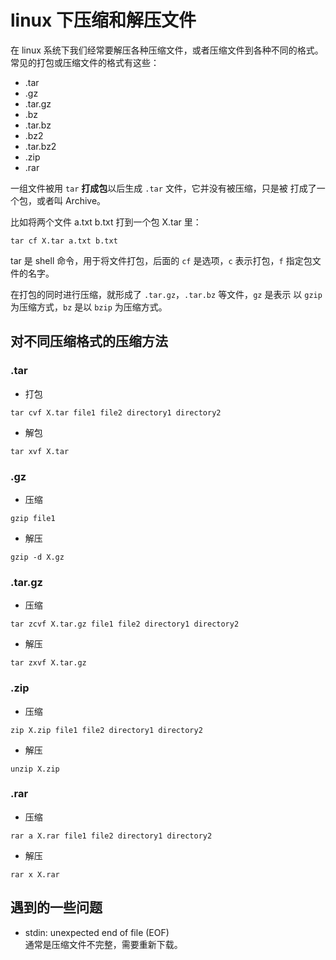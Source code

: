 # linux 下压缩和解压文件
在 linux 系统下我们经常要解压各种压缩文件，或者压缩文件到各种不同的格式。
常见的打包或压缩文件的格式有这些：
- .tar
- .gz
- .tar.gz
- .bz
- .tar.bz
- .bz2
- .tar.bz2
- .zip
- .rar

一组文件被用 `tar` **打成包**以后生成 `.tar` 文件，它并没有被压缩，只是被
打成了一个包，或者叫 Archive。

比如将两个文件 a.txt b.txt 打到一个包 X.tar 里：
```
tar cf X.tar a.txt b.txt
```
tar 是 shell 命令，用于将文件打包，后面的 `cf` 是选项，`c` 表示打包，`f` 
指定包文件的名字。

在打包的同时进行压缩，就形成了 `.tar.gz`，`.tar.bz` 等文件，`gz` 是表示
以 `gzip` 为压缩方式，`bz` 是以 `bzip` 为压缩方式。

## 对不同压缩格式的压缩方法
### .tar
- 打包
```
tar cvf X.tar file1 file2 directory1 directory2
```
- 解包
```
tar xvf X.tar
```

### .gz
- 压缩
```
gzip file1
```
- 解压
```
gzip -d X.gz
```

### .tar.gz
- 压缩
```
tar zcvf X.tar.gz file1 file2 directory1 directory2
```
- 解压
```
tar zxvf X.tar.gz
```

### .zip
- 压缩
```
zip X.zip file1 file2 directory1 directory2
```
- 解压
```
unzip X.zip
```

### .rar
- 压缩
```
rar a X.rar file1 file2 directory1 directory2
```
- 解压
```
rar x X.rar
```

## 遇到的一些问题
- stdin: unexpected end of file (EOF)  
通常是压缩文件不完整，需要重新下载。
